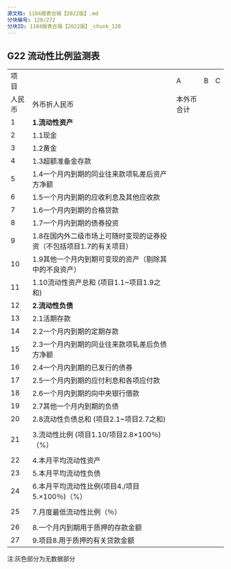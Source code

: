 ```yaml
---
源文档: 1104报表合辑【2022版】.md
分块编号: 120/272
分块ID: 1104报表合辑【2022版】_chunk_120
---
```


## G22 流动性比例监测表

|  |  |  |  |  |
| --- | --- | --- | --- | --- |
| 项 目 | | A | B | C |
| 人民币 | 外币折人民币 | 本外币合计 |
| 1 | **1.流动性资产** | | | |
| 2 | 1.1现金 |  |  |  |
| 3 | 1.2黄金 |  |  |  |
| 4 | 1.3超额准备金存款 |  |  |  |
| 5 | 1.4一个月内到期的同业往来款项轧差后资产方净额 |  |  |  |
| 6 | 1.5一个月内到期的应收利息及其他应收款 |  |  |  |
| 7 | 1.6一个月内到期的合格贷款 |  |  |  |
| 8 | 1.7一个月内到期的债券投资 |  |  |  |
| 9 | 1.8在国内外二级市场上可随时变现的证券投资（不包括项目1.7的有关项目） |  |  |  |
| 10 | 1.9其他一个月内到期可变现的资产（剔除其中的不良资产） |  |  |  |
| 11 | 1.10流动性资产总和 (项目1.1~项目1.9之和) |  |  |  |
| 12 | **2.流动性负债** | | | |
| 13 | 2.1活期存款 |  |  |  |
| 14 | 2.2一个月内到期的定期存款 |  |  |  |
| 15 | 2.3一个月内到期的同业往来款项轧差后负债方净额 |  |  |  |
| 16 | 2.4一个月内到期的已发行的债券 |  |  |  |
| 17 | 2.5一个月内到期的应付利息和各项应付款 |  |  |  |
| 18 | 2.6一个月内到期的向中央银行借款 |  |  |  |
| 19 | 2.7其他一个月内到期的负债 |  |  |  |
| 20 | 2.8流动性负债总和 (项目2.1~项目2.7之和) |  |  |  |
|  | | | | |
| 21 | 3.流动性比例 (项目1.10/项目2.8×100％)（%） |  |  |  |
|  | | | | |
| 22 | 4.本月平均流动性资产 |  |  |  |
| 23 | 5.本月平均流动性负债 |  |  |  |
| 24 | 6.本月平均流动性比例(项目4./项目5.×100％)（%） |  |  |  |
|  | | | | |
| 25 | 7.月度最低流动性比例（％） |  |  |  |
|  | | | | |
| 26 | 8.一个月内到期用于质押的存款金额 |  |  |  |
| 27 | 9.项目8.用于质押的有关贷款金额 |  |  |  |

注:灰色部分为无数据部分


